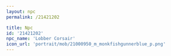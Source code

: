 ```yaml
---
layout: npc
permalink: /21421202

title: Npc
id: '21421202'
npc_name: 'Lobber Corsair'
icon_url: 'portrait/mob/21000950_m_monkfishgunnerblue_p.png'
---
```

